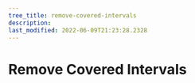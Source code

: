 ```yaml
---
tree_title: remove-covered-intervals
description: 
last_modified: 2022-06-09T21:23:28.2328
---
```


# Remove Covered Intervals
